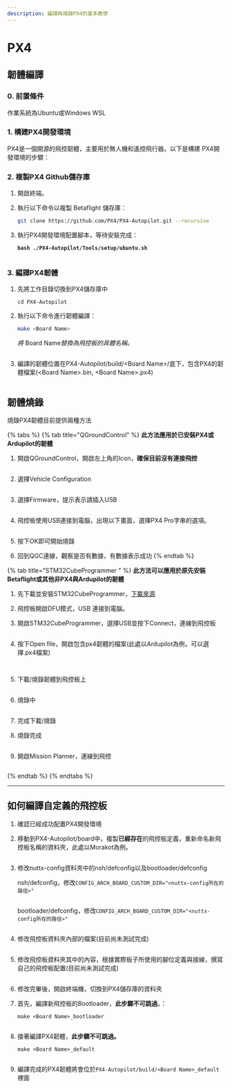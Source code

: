 ```yaml
---
description: 編譯與燒錄PX4的基本教學
---
```


# PX4

## 韌體編譯

### 0. 前置條件

作業系統為Ubuntu或Windows WSL

### 1. 構建PX4開發環境

PX4是一個開源的飛控韌體，主要用於無人機和遙控飛行器。以下是構建 PX4開發環境的步驟：

### 2. 複製PX4 Github儲存庫

1. 開啟終端。
2.  執行以下命令以複製 Betaflight 儲存庫：

    ```bash
    git clone https://github.com/PX4/PX4-Autopilot.git --recursive
    ```
3.  執行PX4開發環境配置腳本，等待安裝完成：

    <pre class="language-bash"><code class="lang-bash"><strong>bash ./PX4-Autopilot/Tools/setup/ubuntu.sh
    </strong></code></pre>

    <figure><img src="../../.gitbook/assets/image (8).png" alt=""><figcaption></figcaption></figure>

### 3. 編譯PX4韌體

1.  先將工作目錄切換到PX4儲存庫中

    ```
    cd PX4-Autopilot
    ```
2.  執行以下命令進行韌體編譯：

    ```bash
    make <Board Name>
    ```

    _將_ Board Nam&#x65;_&#x66FF;換為飛控板的具體名稱。_

    <figure><img src="../../.gitbook/assets/image (9).png" alt=""><figcaption></figcaption></figure>


3.  編譯的韌體位置在PX4-Autopilot/build/\<Board Name>/底下，包含PX4的韌體檔案(\<Board Name>.bin, \<Board Name>.px4)

    <figure><img src="../../.gitbook/assets/image (10).png" alt=""><figcaption></figcaption></figure>

## 韌體燒錄

燒錄PX4韌體目前提供兩種方法

{% tabs %}
{% tab title="QGroundControl" %}
**此方法應用於已安裝PX4或Ardupilot的韌體**



1.  開啟QGroundControl，開啟左上角的Icon，**確保目前沒有連接飛控**

    <figure><img src="../../.gitbook/assets/image (25).png" alt=""><figcaption></figcaption></figure>
2.  選擇Vehicle Configuration

    <figure><img src="../../.gitbook/assets/image (26).png" alt=""><figcaption></figcaption></figure>
3.  選擇Firmware，提示表示請插入USB

    <figure><img src="../../.gitbook/assets/image (28).png" alt=""><figcaption></figcaption></figure>
4.  飛控板使用USB連接到電腦，出現以下畫面，選擇PX4 Pro字串的選項。

    <figure><img src="../../.gitbook/assets/image (24).png" alt=""><figcaption></figcaption></figure>
5. 按下OK即可開始燒錄
6. 回到QGC連線，觀察是否有數據，有數據表示成功
{% endtab %}

{% tab title="STM32CubeProgrammer " %}
**此方法可以應用於原先安裝Betaflight或其他非PX4與Ardupilot的韌體**



1. 先下載並安裝STM32CubeProgrammer，[下載來源](https://www.st.com/en/development-tools/stm32cubeprog.html)
2. 飛控板開啟DFU模式，USB 連接到電腦。
3.  開啟STM32CubeProgrammer，選擇USB並按下Connect，連線到飛控板

    <figure><img src="../../.gitbook/assets/image (30).png" alt=""><figcaption></figcaption></figure>
4.  按下Open file，開啟包含px4韌體的檔案(此處以Ardupilot為例，可以選擇.px4檔案)

    <figure><img src="../../.gitbook/assets/image (31).png" alt=""><figcaption></figcaption></figure>

    <figure><img src="../../.gitbook/assets/image (32).png" alt=""><figcaption></figcaption></figure>
5.  下載/燒錄韌體到飛控板上

    <figure><img src="../../.gitbook/assets/image (33).png" alt=""><figcaption></figcaption></figure>
6.  燒錄中

    <figure><img src="../../.gitbook/assets/image (50).png" alt=""><figcaption></figcaption></figure>
7. 完成下載/燒錄
8.  燒錄完成

    <figure><img src="../../.gitbook/assets/image (51).png" alt=""><figcaption></figcaption></figure>


9.  開啟Mission Planner，連線到飛控

    <figure><img src="../../.gitbook/assets/image (29).png" alt=""><figcaption></figcaption></figure>
{% endtab %}
{% endtabs %}





***

## 如何編譯自定義的飛控板

1. 確認已經成功配置PX4開發環境
2.  移動到PX4-Autopilot/board中，複製**已經存在**的飛控板定義，重新命名新飛控板名稱的資料夾，此處以Morakot為例。

    <figure><img src="../../.gitbook/assets/image (13).png" alt=""><figcaption></figcaption></figure>
3.  修改nuttx-config資料夾中的nsh/defconfig以及bootloader/defconfig

    nsh/defconfig，修改`CONFIG_ARCH_BOARD_CUSTOM_DIR="<nuttx-config所在的路徑>"`

    <figure><img src="../../.gitbook/assets/image (14).png" alt=""><figcaption></figcaption></figure>

    bootloader/defconfig，修改`CONFIG_ARCH_BOARD_CUSTOM_DIR="<nuttx-config所在的路徑>"`

    <figure><img src="../../.gitbook/assets/image (15).png" alt=""><figcaption></figcaption></figure>
4.  修改飛控板資料夾內部的檔案(目前尚未測試完成)

    <figure><img src="../../.gitbook/assets/image (17).png" alt=""><figcaption></figcaption></figure>
5.  修改飛控板資料夾其中的內容，根據實際板子所使用的腳位定義與接線，撰寫自己的飛控板配置(目前尚未測試完成)

    <figure><img src="../../.gitbook/assets/image (16).png" alt=""><figcaption></figcaption></figure>
6. 修改完畢後，開啟終端機，切換到PX4儲存庫的資料夾
7.  首先，編譯新飛控板的Bootloader，**此步驟不可跳過**。：

    `make <Board Name>_bootloader`

    <figure><img src="../../.gitbook/assets/image (18).png" alt=""><figcaption></figcaption></figure>
8.  接著編譯PX4韌體，**此步驟不可跳過。**

    `make <Board Name>_default`

    <figure><img src="../../.gitbook/assets/image (19).png" alt=""><figcaption></figcaption></figure>
9.  編譯完成的PX4韌體將會位於`PX4-Autopilot/build/<Board Name>_default`裡面

    <figure><img src="../../.gitbook/assets/image (20).png" alt=""><figcaption></figcaption></figure>

